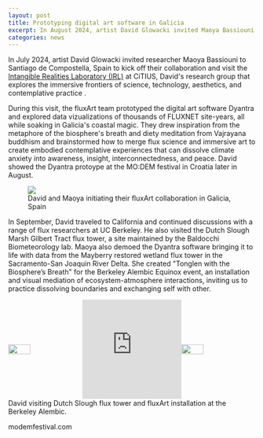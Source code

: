 ```yaml
---
layout: post
title: Prototyping digital art software in Galicia
excerpt: In August 2024, artist David Glowacki invited Maoya Bassiouni to Santiago de Compostella, Spain to kick off their collaboration and visit the Intangible Realities Laboratory (IRL)...
categories: news
---
```



In July 2024, artist David Glowacki invited researcher Maoya Bassiouni to Santiago de Compostella, Spain to kick off their collaboration and visit the <a href="https://www.intangiblerealitieslab.org/">Intangible Realities Laboratory (IRL)</a> at CiTIUS, David's research group that explores the immersive frontiers of science, technology, aesthetics, and contemplative practice .


During this visit, the fluxArt team prototyped the digital art software Dyantra and explored data vizualizations of thousands of FLUXNET site-years, all while soaking in Galicia's coastal magic. They drew inspiration from the metaphore of the biosphere's breath and diety meditation from Vajrayana buddhism and brainstormed how to merge flux science and immersive art to create embodied contemplative experiences that can dissolve climate anxiety into awareness, insight, interconnectedness, and peace. David showed the Dyantra protoype at the MO:DEM festival in Croatia later in August.


<figure>
	<img src="https://fluxnetart.github.io/images/santiago_1.png">
  <figcaption>David and Maoya initiating their fluxArt collaboration in Galicia, Spain</figcaption>
</figure>


In September, David traveled to California and continued discussions with a range of flux researchers at UC Berkeley. He also visited the Dutch Slough Marsh Gilbert Tract flux tower, a site maintained by the Baldocchi Biometeorology lab. Maoya also demoed the Dyantra software bringing it to life with data from the Mayberry restored wetland flux tower in the Sacramento-San Joaquin River Delta. She created "Tonglen with the Biosphere’s Breath" for the Berkeley Alembic Equinox event, an installation and visual mediation of ecosystem-atmosphere interactions, inviting us to practice dissolving boundaries and exchanging self with other. 


<div style="display: flex; align-items: center; justify-content: center">
    <img src="https://fluxnetart.github.io/images/1_dutchslough.png" style="width: 30%;">
    <div style="width: 40%; position: relative; padding-bottom: 40%; overflow: hidden;">
        <iframe style="position: absolute; top: 0; left: -25%; width: 150%; height: 100%;" 
            src="https://drive.google.com/file/d/1f3amv1SkLwRlS8XmLoIQXa244PEWMTH2/preview"
            frameborder="0" 
            allowfullscreen>
        </iframe>
    </div>
    <img src="https://fluxnetart.github.io/images/1_alembic.png" style="width: 30%;">
</div>
<figcaption>David visiting Dutch Slough flux tower and fluxArt installation at the Berkeley Alembic.</figcaption>

modemfestival.com